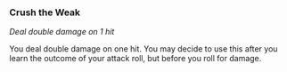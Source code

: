 ### Crush the Weak

_Deal double damage on 1 hit_

You deal double damage on one hit. You may decide to use this after you learn the outcome of your attack roll, but before you roll for damage.